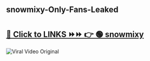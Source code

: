 
 ## snowmixy-Only-Fans-Leaked

# <h2><a href="https://clipsfans.com/snowmixy&ref=git">🔗 Click to LINKS ⏩⏩ 👉 🟢 snowmixy </a></h2>

<a href="https://clipsfans.com/snowmixy&ref=git" rel="nofollow" data-target="animated-image.originalLink"><img src="https://i.ibb.co.com/xMMVF88/686577567.gif" alt="Viral Video Original" style="max-width: 100%; display: inline-block;" data-target="animated-image.originalImage"></a>
